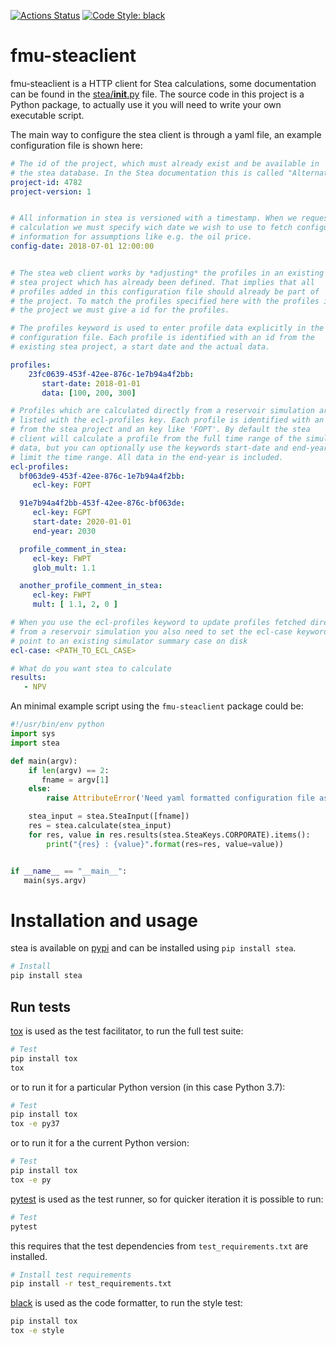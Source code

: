 [![Actions Status](https://github.com/equinor/stea/workflows/CI/badge.svg)](https://github.com/equinor/stea/actions?query=workflow=CI)
[![Code Style: black](https://img.shields.io/badge/code%20style-black-000000.svg)](https://github.com/psf/black)


# fmu-steaclient

fmu-steaclient is a HTTP client for Stea calculations, some documentation can be found in
the [stea/__init__.py](stea/__init__.py) file. The source code in this project
is a Python package, to actually use it you will need to write your own
executable script.

The main way to configure the stea client is through a yaml file, an example
configuration file is shown here:

```yaml
# The id of the project, which must already exist and be available in
# the stea database. In the Stea documentation this is called "AlternativeId".
project-id: 4782
project-version: 1


# All information in stea is versioned with a timestamp. When we request a
# calculation we must specify wich date we wish to use to fetch configuration
# information for assumptions like e.g. the oil price.
config-date: 2018-07-01 12:00:00


# The stea web client works by *adjusting* the profiles in an existing
# stea project which has already been defined. That implies that all
# profiles added in this configuration file should already be part of
# the project. To match the profiles specified here with the profiles in
# the project we must give a id for the profiles.

# The profiles keyword is used to enter profile data explicitly in the
# configuration file. Each profile is identified with an id from the
# existing stea project, a start date and the actual data.

profiles:
    23fc0639-453f-42ee-876c-1e7b94a4f2bb:
       start-date: 2018-01-01
       data: [100, 200, 300]

# Profiles which are calculated directly from a reservoir simulation are
# listed with the ecl-profiles key. Each profile is identified with an id
# from the stea project and an key like 'FOPT'. By default the stea
# client will calculate a profile from the full time range of the simulated
# data, but you can optionally use the keywords start-date and end-year to
# limit the time range. All data in the end-year is included.
ecl-profiles:
  bf063de9-453f-42ee-876c-1e7b94a4f2bb:
     ecl-key: FOPT

  91e7b94a4f2bb-453f-42ee-876c-bf063de:
     ecl-key: FGPT
     start-date: 2020-01-01
     end-year: 2030

  profile_comment_in_stea:
     ecl-key: FWPT
     glob_mult: 1.1

  another_profile_comment_in_stea:
     ecl-key: FWPT
     mult: [ 1.1, 2, 0 ]

# When you use the ecl-profiles keyword to update profiles fetched directly
# from a reservoir simulation you also need to set the ecl-case keyword to
# point to an existing simulator summary case on disk
ecl-case: <PATH_TO_ECL_CASE>

# What do you want stea to calculate
results:
   - NPV
```

An minimal example script using the `fmu-steaclient` package could be:

```python
#!/usr/bin/env python
import sys
import stea

def main(argv):
    if len(argv) == 2:
       fname = argv[1]
    else:
        raise AttributeError('Need yaml formatted configuration file as first commandline argument')

    stea_input = stea.SteaInput([fname])
    res = stea.calculate(stea_input)
    for res, value in res.results(stea.SteaKeys.CORPORATE).items():
        print("{res} : {value}".format(res=res, value=value))


if __name__ == "__main__":
   main(sys.argv)

```

# Installation and usage

stea is available on [pypi](https://pypi.org/project/stea/) and can be installed using `pip install stea`.

```sh
# Install
pip install stea
```

## Run tests
[tox](https://tox.readthedocs.io/en/latest/) is used as the test facilitator,
to run the full test suite:

```sh
# Test
pip install tox
tox
```

or to run it for a particular Python version (in this case Python 3.7):

```sh
# Test
pip install tox
tox -e py37
```

or to run it for a the current Python version:

```sh
# Test
pip install tox
tox -e py
```

[pytest](https://docs.pytest.org/en/latest/) is used as the test runner, so for quicker
iteration it is possible to run:

```sh
# Test
pytest
```

this requires that the test dependencies from `test_requirements.txt` are installed.

```sh
# Install test requirements
pip install -r test_requirements.txt
```

[black](https://pypi.org/project/black/) is used as the code formatter, to run the style test:

```sh
pip install tox
tox -e style
```
